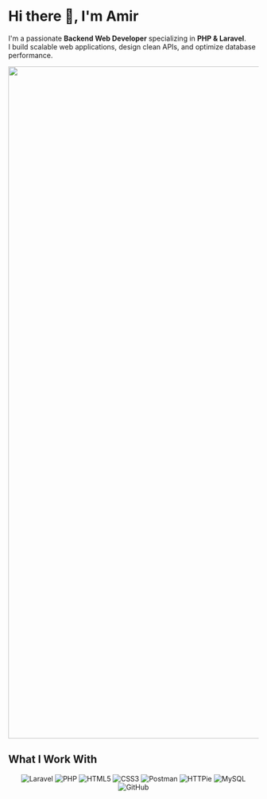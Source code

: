 # Hi there :wave:, I'm Amir

I'm a passionate **Backend Web Developer** specializing in **PHP & Laravel**.  
I build scalable web applications, design clean APIs, and optimize database performance.

<p align="center">
  <img src="https://media3.giphy.com/media/v1.Y2lkPTZjMDliOTUyc2R6ZHE2dng3NnBpdnE2bG1taHduYms2MXBreTJxZTFtaXc5bGw2ZSZlcD12MV9naWZzX3NlYXJjaCZjdD1n/bGgsc5mWoryfgKBx1u/giphy.gif" width="1350" alt="Coding Animation" />
</p>

## What I Work With

<p align="center">
  <img src="https://img.shields.io/badge/Laravel-%23FF2D20?style=for-the-badge&logo=laravel&logoColor=white" alt="Laravel" />
  <img src="https://img.shields.io/badge/PHP-%23777BB4?style=for-the-badge&logo=php&logoColor=white" alt="PHP" />
  <img src="https://img.shields.io/badge/HTML5-%23E34F26?style=for-the-badge&logo=html5&logoColor=white" alt="HTML5" />
  <img src="https://img.shields.io/badge/CSS3-%231572B6?style=for-the-badge&logo=css3&logoColor=white" alt="CSS3" />
  <img src="https://img.shields.io/badge/Postman-%23FF6C37?style=for-the-badge&logo=postman&logoColor=white" alt="Postman" />
  <img src="https://img.shields.io/badge/HTTPie-%23000000?style=for-the-badge&logo=httpie&logoColor=white" alt="HTTPie" />
  <img src="https://img.shields.io/badge/MySQL-%2300f?style=for-the-badge&logo=mysql&logoColor=white" alt="MySQL" />
  <img src="https://img.shields.io/badge/GitHub-%23181717?style=for-the-badge&logo=github&logoColor=white" alt="GitHub" />
</p>
